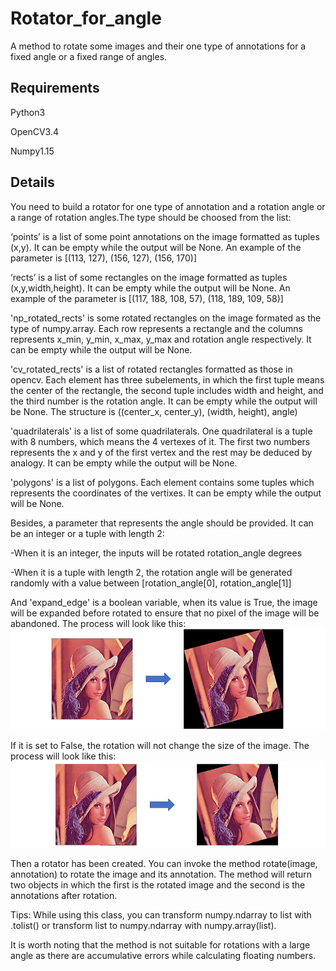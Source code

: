 # Rotator_for_angle
A method to rotate some images and their one type of annotations for a fixed angle or a fixed range of angles.

Requirements
-------
Python3

OpenCV3.4

Numpy1.15

Details
-------
You need to build a rotator for one type of annotation and a rotation angle or a range of rotation angles.The type should be choosed from the list:

‘points’ is a list of some point annotations on the image formatted as tuples (x,y). It can be empty while the output will be None. An example of the parameter is [(113, 127), (156, 127), (156, 170)]

‘rects’ is a list of some rectangles on the image formatted as tuples (x,y,width,height). It can be empty while the output will be None. An example of the parameter is [(117, 188, 108, 57), (118, 189, 109, 58)]

'np_rotated_rects' is some rotated rectangles on the image formated as the type of numpy.array. Each row represents a rectangle and the columns represents x_min, y_min, x_max, y_max and rotation angle respectively. It can be empty while the output will be None.

'cv_rotated_rects' is a list of rotated rectangles formatted as those in opencv. Each element has three subelements, in which the first tuple means the center of the rectangle, the second tuple includes width and height, and the third number is the rotation angle. It can be empty while the output will be None. The structure is ((center_x, center_y), (width, height), angle)

'quadrilaterals' is a list of some quadrilaterals. One quadrilateral is a tuple with 8 numbers, which means the 4 vertexes of it. The first two numbers represents the x and y of the first vertex and the rest may be deduced by analogy. It can be empty while the output will be None.

'polygons' is a list of polygons. Each element contains some tuples which represents the coordinates of the vertixes. It can be empty while the output will be None.

Besides, a parameter that represents the angle should be provided. It can be an integer or a tuple with length 2:

-When it is an integer, the inputs will be rotated rotation_angle degrees

-When it is a tuple with length 2, the rotation angle will be generated randomly with a value between [rotation_angle[0], rotation_angle[1]]

And 'expand_edge' is a boolean variable, when its value is True, the image will be expanded before rotated to ensure that no pixel of the image will be abandoned. The process will look like this:![1](https://github.com/Alpaca07/Rotator_for_angle/blob/master/examples/sketch1.png)

If it is set to False, the rotation will not change the size of the image. The process will look like this:![2](https://github.com/Alpaca07/Rotator_for_angle/blob/master/examples/sketch2.png)

Then a rotator has been created. You can invoke the method rotate(image, annotation) to rotate the image and its annotation. The method will return two objects in which the first is the rotated image and the second is the annotations after rotation.

Tips: While using this class, you can transform numpy.ndarray to list with .tolist() or transform list to numpy.ndarray with numpy.array(list).

It is worth noting that the method is not suitable for rotations with a large angle as there are accumulative errors while calculating floating numbers.
